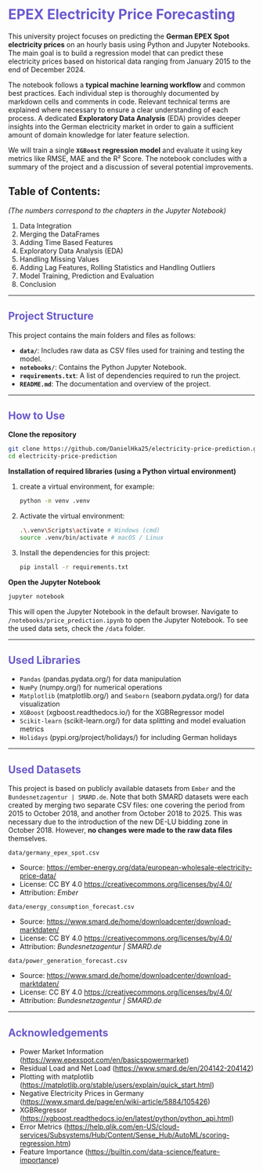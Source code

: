 # <font color="SlateBlue">EPEX Electricity Price Forecasting</font>

This university project focuses on predicting the **German EPEX Spot electricity prices** on an hourly basis using Python and Jupyter Notebooks. The main goal is to build a regression model that can predict these electricity prices based on historical data ranging from January 2015 to the end of December 2024. 

The notebook follows a **typical machine learning workflow** and common best practices. Each individual step is thoroughly documented by markdown cells and comments in code. Relevant technical terms are explained where necessary to ensure a clear understanding of each process. A dedicated **Exploratory Data Analysis** (EDA) provides deeper insights into the German electricity market in order to gain a sufficient amount of domain knowledge for later feature selection.

We will train a single **`XGBoost` regression model** and evaluate it using key metrics like RMSE, MAE and the R² Score. The notebook concludes with a summary of the project and a discussion of several potential improvements.

## Table of Contents:
*(The numbers correspond to the chapters in the Jupyter Notebook)*

1) Data Integration
2) Merging the DataFrames
3) Adding Time Based Features
4) Exploratory Data Analysis (EDA)
5) Handling Missing Values
6) Adding Lag Features, Rolling Statistics and Handling Outliers
7) Model Training, Prediction and Evaluation
8) Conclusion

---

## <font color="SlateBlue">Project Structure</font>

This project contains the main folders and files as follows:

- **`data/`**: Includes raw data as CSV files used for training and testing the model.
- **`notebooks/`**: Contains the Python Jupyter Notebook.
- **`requirements.txt`**: A list of dependencies required to run the project.
- **`README.md`**: The documentation and overview of the project.

---

## <font color="SlateBlue">How to Use</font>

**Clone the repository**
  ```bash
  git clone https://github.com/DanielHka25/electricity-price-prediction.git
  cd electricity-price-prediction
  ```
**Installation of required libraries (using a Python virtual environment)**
1) create a virtual environment, for example:
    ```bash
    python -m venv .venv 
    ```
2) Activate the virtual environment:
    ```bash
    .\.venv\Scripts\activate # Windows (cmd)
    source .venv/bin/activate # macOS / Linux 
    ```
3) Install the dependencies for this project:
    ```bash
    pip install -r requirements.txt
    ```
**Open the Jupyter Notebook**
```bash
jupyter notebook
```
This will open the Jupyter Notebook in the default browser. Navigate to `/notebooks/price_prediction.ipynb` to open the Jupyter Notebook. To see the used data sets, check the `/data` folder. 

---

## <font color="SlateBlue">Used Libraries</font>
- `Pandas` (pandas.pydata.org/) for data manipulation
- `NumPy` (numpy.org/) for numerical operations
- `Matplotlib` (matplotlib.org/) and `Seaborn` (seaborn.pydata.org/) for data visualization
- `XGBoost` (xgboost.readthedocs.io/) for the XGBRegressor model
- `Scikit-learn` (scikit-learn.org/) for data splitting and model evaluation metrics
- `Holidays` (pypi.org/project/holidays/) for including German holidays

---

## <font color="SlateBlue">Used Datasets</font>
This project is based on publicly available datasets from `Ember` and the `Bundesnetzagentur | SMARD.de`. Note that both SMARD datasets were each created by merging two separate CSV files: one covering the period from 2015 to October 2018, and another from October 2018 to 2025. This was necessary due to the introduction of the new DE-LU bidding zone in October 2018. However, **no changes were made to the raw data files** themselves.

`data/germany_epex_spot.csv`
- Source: https://ember-energy.org/data/european-wholesale-electricity-price-data/
- License: CC BY 4.0 https://creativecommons.org/licenses/by/4.0/
- Attribution: *Ember*

`data/energy_consumption_forecast.csv`
- Source: https://www.smard.de/home/downloadcenter/download-marktdaten/
- License: CC BY 4.0 https://creativecommons.org/licenses/by/4.0/
- Attribution: *Bundesnetzagentur | SMARD.de*

`data/power_generation_forecast.csv`
- Source: https://www.smard.de/home/downloadcenter/download-marktdaten/
- License: CC BY 4.0 https://creativecommons.org/licenses/by/4.0/
- Attribution: *Bundesnetzagentur | SMARD.de*

---


## <font color="SlateBlue">Acknowledgements</font>
- Power Market Information (https://www.epexspot.com/en/basicspowermarket)
- Residual Load and Net Load (https://www.smard.de/en/204142-204142)
- Plotting with matplotlib (https://matplotlib.org/stable/users/explain/quick_start.html)
- Negative Electricity Prices in Germany (https://www.smard.de/page/en/wiki-article/5884/105426)
- XGBRegressor (https://xgboost.readthedocs.io/en/latest/python/python_api.html)
- Error Metrics (https://help.qlik.com/en-US/cloud-services/Subsystems/Hub/Content/Sense_Hub/AutoML/scoring-regression.htm)
- Feature Importance (https://builtin.com/data-science/feature-importance)
